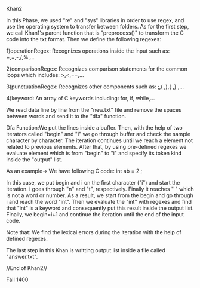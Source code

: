 Khan2

In this Phase, we used "re" and "sys" libraries in order to use regex, and use the operating system to transfer between folders.
As for the first step, we call Khan1's parent function that is "preprocess()" to transform the C code into the txt format.
Then we define the following regexes:

1)operationRegex: Recognizes operations inside the input such as: +,=,-,/,%,...

2)comparisonRegex: Recognizes comparison statements for the common loops which includes: >,<,==,...

3)punctuationRegex: Recognizes other components such as: ;,( ,),{ ,} ,...

4)keyword: An array of C keywords including: for, if, while,...

We read data line by line from the "new.txt" file and remove the spaces between words and send it to the "dfa" function.

Dfa Function:We put the lines inside a buffer. Then, with the help of two iterators called "begin" and "i" we go through buffer and check the sample character by character. The iteration continues until we reach a element not related to previous elements. After that, by using pre-defined regexes we evaluate element which is from "begin" to "i" and specify its token kind inside the "output" list.

As an example-> We have following C code:
int ab = 2 ;

In this case, we put begin and i on the first character ("i") and start the iteration. i goes through "n" and "t", respectively. Finally it reaches " " which is not a word or number. As a result, we start from the begin and go through i and reach the word "int". Then we evaluate the "int" with regexes and find that "int" is a keyword and consequently put this result inside the output list. Finally, we begin=i+1 and continue the iteration until the end of the input code.

Note that: We find the lexical errors during the iteration with the help of defined regexes.

The last step in this Khan is writting output list inside a file called "answer.txt".

//End of Khan2//

Fall 1400